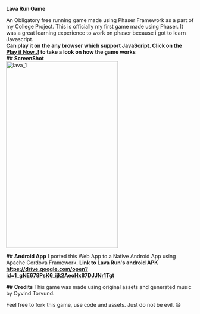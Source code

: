 <Strong> Lava Run Game </Strong>

An Obligatory free running game made using Phaser Framework as a part of my College Project. 
This is officially my first game made using Phaser. It was a great learning experience to work on phaser because i got to learn Javascript.
<br>
<strong>Can play it on the any browser which support JavaScript. Click on the<a href="https://sidf3ar.github.io/Lava-Run/"> Play it Now..!</a> to take a look on how the game works</strong>
<br>
<strong>## ScreenShot</strong>
<br>
<a href="https://ibb.co/gixVh7"><img src="https://preview.ibb.co/eANwN7/lava_1.png" height="500" width="300" alt="lava_1" border="0"></a>

<Strong>## Android App</Strong>
I ported this Web App to a Native Android App using Apache Cordova Framework.
<strong>Link to Lava Run's android APK https://drive.google.com/open?id=1_gNE678PsK6_ijk2AeoHx87DJJNr1Tgt</strong>

<Strong>## Credits</Strong>
This game was made using original assets and generated music by Oyvind Torvund. 

Feel free to fork this game, use code and assets. Just do not be evil. :smile:
